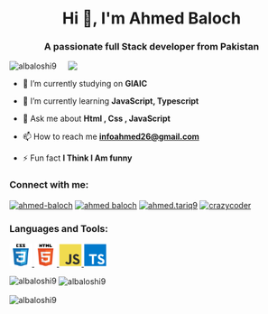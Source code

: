 <h1 align="center">Hi 👋, I'm Ahmed Baloch</h1>
<h3 align="center">A passionate full Stack developer from Pakistan</h3>

<img align="right" atl="coding image" width="400" src="coding img">

<p align="left"> <img src="https://komarev.com/ghpvc/?username=albaloshi9&label=Profile%20views&color=0e75b6&style=flat" alt="albaloshi9" /> </p>

- 🔭 I’m currently studying on **GIAIC**

- 🌱 I’m currently learning **JavaScript, Typescript**

- 💬 Ask me about **Html , Css , JavaScript**

- 📫 How to reach me **infoahmed26@gmail.com**

- ⚡ Fun fact **I Think I Am funny**

<h3 align="left">Connect with me:</h3>
<p align="left">
<a href="https://linkedin.com/in/ahmed-baloch" target="blank"><img align="center" src="https://raw.githubusercontent.com/rahuldkjain/github-profile-readme-generator/master/src/images/icons/Social/linked-in-alt.svg" alt="ahmed-baloch" height="30" width="40" /></a>
<a href="https://fb.com/ahmed baloch" target="blank"><img align="center" src="https://raw.githubusercontent.com/rahuldkjain/github-profile-readme-generator/master/src/images/icons/Social/facebook.svg" alt="ahmed baloch" height="30" width="40" /></a>
<a href="https://instagram.com/ahmed.tariq9" target="blank"><img align="center" src="https://raw.githubusercontent.com/rahuldkjain/github-profile-readme-generator/master/src/images/icons/Social/instagram.svg" alt="ahmed.tariq9" height="30" width="40" /></a>
<a href="https://www.youtube.com/c/crazycoder" target="blank"><img align="center" src="https://raw.githubusercontent.com/rahuldkjain/github-profile-readme-generator/master/src/images/icons/Social/youtube.svg" alt="crazycoder" height="30" width="40" /></a>
</p>

<h3 align="left">Languages and Tools:</h3>
<p align="left"> <a href="https://www.w3schools.com/css/" target="_blank" rel="noreferrer"> <img src="https://raw.githubusercontent.com/devicons/devicon/master/icons/css3/css3-original-wordmark.svg" alt="css3" width="40" height="40"/> </a> <a href="https://www.w3.org/html/" target="_blank" rel="noreferrer"> <img src="https://raw.githubusercontent.com/devicons/devicon/master/icons/html5/html5-original-wordmark.svg" alt="html5" width="40" height="40"/> </a> <a href="https://developer.mozilla.org/en-US/docs/Web/JavaScript" target="_blank" rel="noreferrer"> <img src="https://raw.githubusercontent.com/devicons/devicon/master/icons/javascript/javascript-original.svg" alt="javascript" width="40" height="40"/> </a> <a href="https://www.typescriptlang.org/" target="_blank" rel="noreferrer"> <img src="https://raw.githubusercontent.com/devicons/devicon/master/icons/typescript/typescript-original.svg" alt="typescript" width="40" height="40"/> </a> </p>

<p><img align="left" src="https://github-readme-stats.vercel.app/api/top-langs?username=albaloshi9&show_icons=true&locale=en&layout=compact" alt="albaloshi9" /></p>

<p>&nbsp;<img align="center" src="https://github-readme-stats.vercel.app/api?username=albaloshi9&show_icons=true&locale=en" alt="albaloshi9" /></p>

<p><img align="center" src="https://github-readme-streak-stats.herokuapp.com/?user=albaloshi9&" alt="albaloshi9" /></p>
